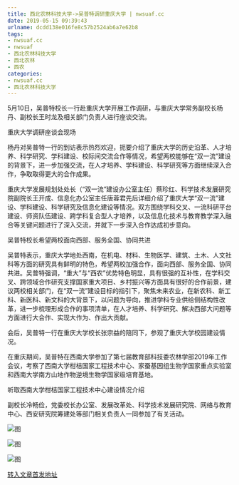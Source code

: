 ```yaml
---
title: 西北农林科技大学->吴普特调研重庆大学 | nwsuaf.cc
date: 2019-05-15 09:39:43
urlname: dcdd138e016fe8c57b2524ab6a7e62b8
tags: 
- nwsuaf.cc
- nwsuaf
- 西北农林科技大学
- 西北农林
- 西农
categories:
- nwsuaf.cc
- 西北农林科技大学
---
```



5月10日，吴普特校长一行赴重庆大学开展工作调研，与重庆大学常务副校长杨丹、副校长王时龙及相关部门负责人进行座谈交流。

重庆大学调研座谈会现场

杨丹对吴普特一行的到访表示热烈欢迎，扼要介绍了重庆大学的历史沿革、人才培养、科学研究、学科建设、校际间交流合作等情况，希望两校能够在“双一流”建设的背景下，进一步加强交流，在人才培养、学科建设、科学研究等方面继续深入合作，争取取得更大的合作成果。

重庆大学发展规划处处长（“双一流”建设办公室主任）蔡珍红、科学技术发展研究院副院长王开成、信息化办公室主任唐蓉君先后详细介绍了重庆大学“双一流”建设、学科建设、科学研究及信息化建设等情况。双方围绕学科交叉、一流科研平台建设、师资队伍建设、跨学科复合型人才培养，以及信息化技术与教育教学深入融合等关键问题进行了深入交流，并就下一步深入合作达成初步意向。

吴普特校长希望两校面向西部、服务全国、协同共进

吴普特表示，重庆大学地处西南，在机电、材料、生物医学、建筑、土木、人文社科等方面的研究具有鲜明的特色，希望两校加强合作，面向西部、服务全国、协同共进。吴普特强调，“重大”与“西农”优势特色明显，具有很强的互补性，在学科交叉、跨领域合作研究支撑国家重大项目、乡村振兴等方面具有很好的合作前景，建议两校相关部门，在“双一流”建设目标的指引下，聚焦未来农业，在新农科、新工科、新医科、新文科的大背景下，以问题为导向，推进学科专业供给侧结构性改革，进一步梳理形成合作的事项清单，在人才培养、科学研究、解决西部大问题等方面进行大合作、实现大作为、作出大贡献。

会后，吴普特一行在重庆大学校长张宗益的陪同下，参观了重庆大学校园建设情况。

在重庆期间，吴普特在西南大学参加了第七届教育部科技委农林学部2019年工作会议，考察了西南大学柑桔国家工程技术中心、家蚕基因组生物学国家重点实验室和西南大学南方山地作物逆境生物学国家级培育基地。

听取西南大学柑桔国家工程技术中心建设情况介绍

副校长冷畅俭，党委校长办公室、发展改革处、科学技术发展研究院、网络与教育中心、西安研究院筹建处等部门相关负责人一同参加了有关活动。



![图](https://news.nwsuaf.edu.cn/images/content/2019-05/20190515082641312548.jpg)

![图](https://news.nwsuaf.edu.cn/images/content/2019-05/20190515082608295403.jpg)

![图](https://news.nwsuaf.edu.cn/images/content/2019-05/20190515082533060376.jpg)

[转入文章首发地址](https://news.nwsuaf.edu.cn/xnxw/89554.htm)